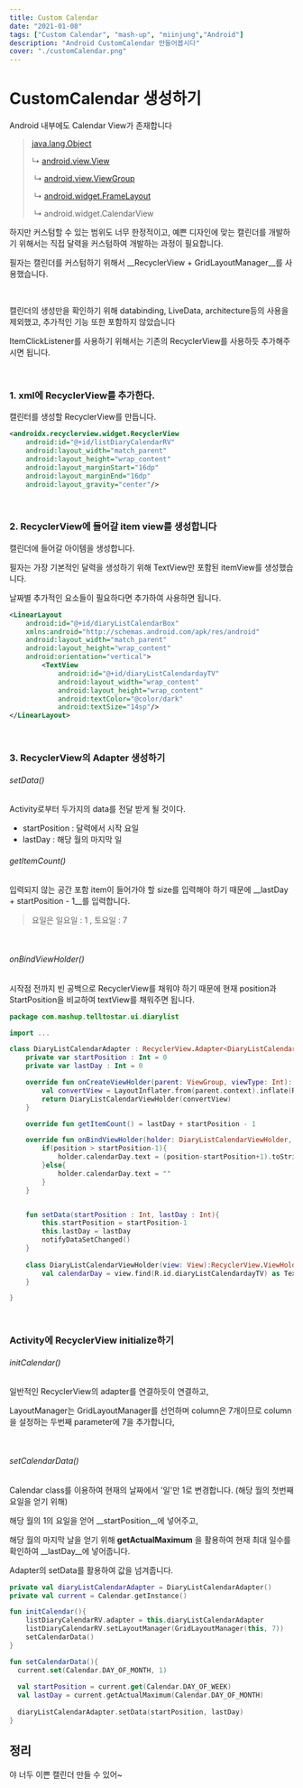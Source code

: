 ```yaml
---
title: Custom Calendar
date: "2021-01-08"
tags: ["Custom Calendar", "mash-up", "miinjung","Android"]
description: "Android CustomCalendar 만들어봅시다"
cover: "./customCalendar.png"
---
```




# CustomCalendar 생성하기

 

Android 내부에도 Calendar View가 존재합니다



> [java.lang.Object](https://developer.android.com/reference/java/lang/Object)
>
> ↳	[android.view.View](https://developer.android.com/reference/android/view/View)  
>
> ​		↳	[android.view.ViewGroup](https://developer.android.com/reference/android/view/ViewGroup)
>
> ​				↳	[android.widget.FrameLayout](https://developer.android.com/reference/android/widget/FrameLayout)
>
> ​						↳	android.widget.CalendarView



하지만 커스텀할 수 있는 범위도 너무 한정적이고, 예쁜 디자인에 맞는 캘린더를 개발하기 위해서는 직접 달력을 커스텀하여 개발하는 과정이 필요합니다.

필자는 캘린더를 커스텀하기 위해서 __RecyclerView + GridLayoutManager__를 사용했습니다.

<br/>

캘린더의 생성만을 확인하기 위해 databinding, LiveData, architecture등의 사용을 제외했고, 추가적인 기능 또한 포함하지 않았습니다

ItemClickListener를 사용하기 위해서는 기존의 RecyclerView를 사용하듯 추가해주시면 됩니다.

<br/>

### 1. xml에 RecyclerView를 추가한다.

캘린터를 생성할 RecyclerView를 만듭니다.

```xml
<androidx.recyclerview.widget.RecyclerView
    android:id="@+id/listDiaryCalendarRV"
    android:layout_width="match_parent"
    android:layout_height="wrap_content"
    android:layout_marginStart="16dp"
    android:layout_marginEnd="16dp"
    android:layout_gravity="center"/>
```

<br/>

### 2. RecyclerView에 들어갈 item view를 생성합니다

캘린더에 들어갈 아이템을 생성합니다. 

필자는 가장 기본적인 달력을 생성하기 위해 TextView만 포함된 itemView를 생성했습니다.

날짜별 추가적인 요소들이 필요하다면 추가하여 사용하면 됩니다.

```xml
<LinearLayout
    android:id="@+id/diaryListCalendarBox"
    xmlns:android="http://schemas.android.com/apk/res/android"
    android:layout_width="match_parent"
    android:layout_height="wrap_content"
    android:orientation="vertical">
        <TextView
            android:id="@+id/diaryListCalendardayTV"
            android:layout_width="wrap_content"
            android:layout_height="wrap_content"
            android:textColor="@color/dark"
            android:textSize="14sp"/>
</LinearLayout>
```

<br/>

### 3. RecyclerView의 Adapter 생성하기

###### setData()

Activity로부터 두가지의 data를 전달 받게 될 것이다. 

- startPosition : 달력에서 시작 요일
- lastDay : 해당 월의 마지막 일

###### getItemCount()

입력되지 않는 공간 포함 item이 들어가야 할 size를 입력해야 하기 때문에 __lastDay + startPosition - 1__를 입력합니다.

> 요일은 일요일 : 1 , 토요일 : 7

<br/>

###### onBindViewHolder()

시작점 전까지 빈 공백으로 RecyclerView를 채워야 하기 때문에 현재 position과 StartPosition을 비교하여 textView를 채워주면 됩니다.

```kotlin
package com.mashup.telltostar.ui.diarylist

import ...

class DiaryListCalendarAdapter : RecyclerView.Adapter<DiaryListCalendarAdapter.DiaryListCalendarViewHolder>() {
    private var startPosition : Int = 0
    private var lastDay : Int = 0

    override fun onCreateViewHolder(parent: ViewGroup, viewType: Int): DiaryListCalendarViewHolder {
        val convertView = LayoutInflater.from(parent.context).inflate(R.layout.fragment_diary_list_calendar, parent, false)
        return DiaryListCalendarViewHolder(convertView)
    }

    override fun getItemCount() = lastDay + startPosition - 1

    override fun onBindViewHolder(holder: DiaryListCalendarViewHolder, position: Int) {
        if(position > startPosition-1){
            holder.calendarDay.text = (position-startPosition+1).toString()
        }else{
            holder.calendarDay.text = ""
        }
    }


    fun setData(startPosition : Int, lastDay : Int){
        this.startPosition = startPosition-1
        this.lastDay = lastDay
        notifyDataSetChanged()
    }
  
    class DiaryListCalendarViewHolder(view: View):RecyclerView.ViewHolder(view){
        val calendarDay = view.find(R.id.diaryListCalendardayTV) as TextView
    }

}
```

<br/>

### Activity에 RecyclerView initialize하기

###### initCalendar()

일반적인 RecyclerView의 adapter를 연결하듯이 연결하고,

LayoutManager는 GridLayoutManager를 선언하며 column은 7개이므로 column을 설정하는 두번째 parameter에 7을 추가합니다,

<br/>

###### setCalendarData()

Calendar class를 이용하여 현재의 날짜에서 '일'만 1로 변경합니다. (해당 월의 첫번째 요일을 얻기 위해)

해당 월의 1의 요일을 얻어 __startPosition__에 넣어주고,

해당 월의 마지막 날을 얻기 위해 __getActualMaximum__ 을 활용하여 현재 최대 일수를 확인하여 __lastDay__에 넣어줍니다.

Adapter의 setData를 활용하여 값을 넘겨줍니다.

```kotlin
private val diaryListCalendarAdapter = DiaryListCalendarAdapter()
private val current = Calendar.getInstance()

fun initCalendar(){
    listDiaryCalendarRV.adapter = this.diaryListCalendarAdapter
    listDiaryCalendarRV.setLayoutManager(GridLayoutManager(this, 7))
  	setCalendarData()
}

fun setCalendarData(){
  current.set(Calendar.DAY_OF_MONTH, 1)
  
  val startPosition = current.get(Calendar.DAY_OF_WEEK)
  val lastDay = current.getActualMaximum(Calendar.DAY_OF_MONTH)
  
  diaryListCalendarAdapter.setData(startPosition, lastDay)
}
```



## 정리

야 너두 이쁜 캘린더 만들 수 있어~
